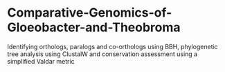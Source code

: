 # Comparative-Genomics-of-Gloeobacter-and-Theobroma
Identifying orthologs, paralogs and co-orthologs using BBH, phylogenetic tree analysis using ClustalW and conservation assessment using a simplified Valdar metric
